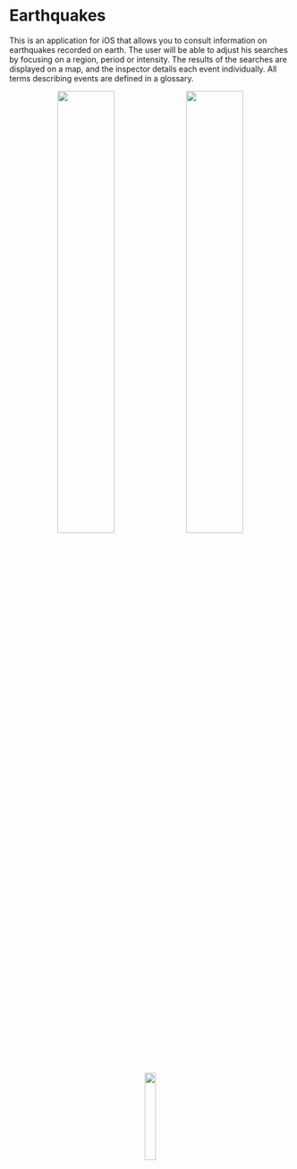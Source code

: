 # Earthquakes 

This is an application for iOS that allows you to consult information on earthquakes recorded on earth.
 The user will be able to adjust his searches by focusing on a region, period or intensity.
 The results of the searches are displayed on a map, and the inspector details each event individually.
 All terms describing events are defined in a glossary.
 
 <div align="center">
<img src="../assets/1.webp?raw=true" width="45%"></img>
<img src="../assets/2.webp?raw=true" width="45%"></img> 
<img src="../assets/3.webp?raw=true" width="20%"></img>
</div>
